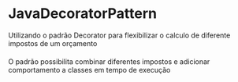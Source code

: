 # JavaDecoratorPattern
Utilizando o padrão Decorator para flexibilizar o calculo de diferente impostos de um orçamento
####
O padrão possibilita combinar diferentes impostos e adicionar comportamento a classes em tempo de execução
